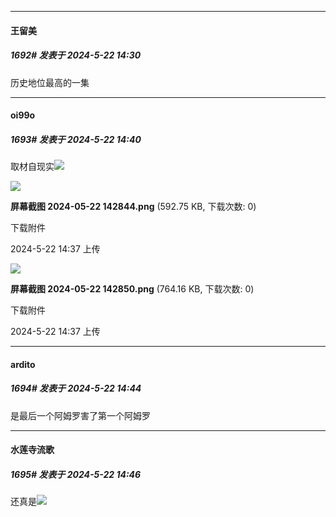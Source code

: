 ﻿
*****

####  王留美  
##### 1692#       发表于 2024-5-22 14:30

历史地位最高的一集


*****

####  oi99o  
##### 1693#       发表于 2024-5-22 14:40

取材自现实<img src="https://static.saraba1st.com/image/smiley/face2017/067.png" referrerpolicy="no-referrer">

<img src="https://img.saraba1st.com/forum/202405/22/143757lroyq58qsppctpc5.png" referrerpolicy="no-referrer">

<strong>屏幕截图 2024-05-22 142844.png</strong> (592.75 KB, 下载次数: 0)

下载附件

2024-5-22 14:37 上传

<img src="https://img.saraba1st.com/forum/202405/22/143757zs5cdlpl6mc6upzf.png" referrerpolicy="no-referrer">

<strong>屏幕截图 2024-05-22 142850.png</strong> (764.16 KB, 下载次数: 0)

下载附件

2024-5-22 14:37 上传


*****

####  ardito  
##### 1694#       发表于 2024-5-22 14:44

是最后一个阿姆罗害了第一个阿姆罗

*****

####  水莲寺流歌  
##### 1695#       发表于 2024-5-22 14:46

还真是<img src="https://static.saraba1st.com/image/smiley/face2017/037.png" referrerpolicy="no-referrer">

